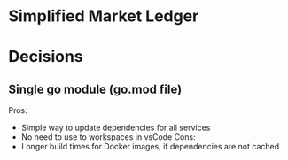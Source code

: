 # Simplified Market Ledger

# Decisions

## Single go module (go.mod file)
Pros:
- Simple way to update dependencies for all services
- No need to use to workspaces in vsCode
Cons:
- Longer build times for Docker images, if dependencies are not cached
